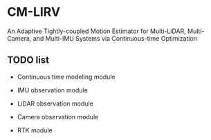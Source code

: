 # CM-LIRV

An Adaptive Tightly-coupled Motion Estimator for Multi-LiDAR, Multi-Camera, and Multi-IMU Systems via Continuous-time Optimization


## TODO list

- Continuous time modeling module

- IMU observation module

- LiDAR observation module

- Camera observation module

- RTK module

